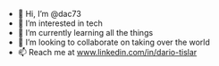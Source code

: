 - 👋 Hi, I’m @dac73
- 👀 I’m interested in tech
- 🌱 I’m currently learning all the things
- 💞️ I’m looking to collaborate on taking over the world
- 📫 Reach me at www.linkedin.com/in/dario-tislar

<!---
dac73/dac73 is a ✨ special ✨ repository because its `README.md` (this file) appears on your GitHub profile.
You can click the Preview link to take a look at your changes.
--->
